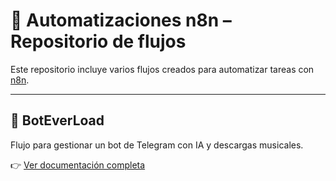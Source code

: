 # 🧠 Automatizaciones n8n – Repositorio de flujos

Este repositorio incluye varios flujos creados para automatizar tareas con [n8n](https://n8n.io/).

---

## 🤖 BotEverLoad
Flujo para gestionar un bot de Telegram con IA y descargas musicales.

👉 [Ver documentación completa](docs/BotEverLoad.md)